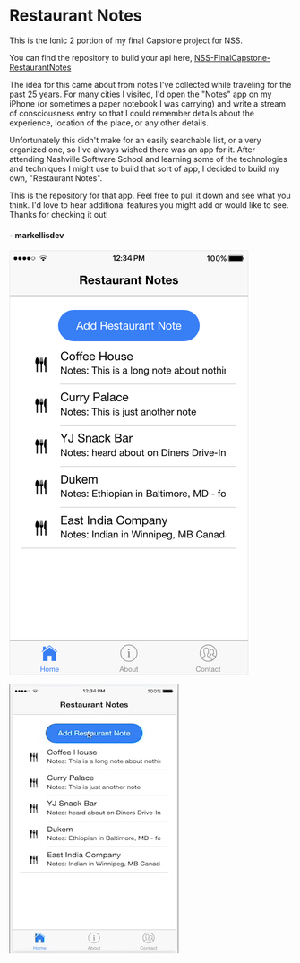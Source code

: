# Restaurant Notes

This is the Ionic 2 portion of my final Capstone project for NSS.

You can find the repository to build your api here, [NSS-FinalCapstone-RestaurantNotes](https://github.com/markellisdev/NSS-FinalCapstone-RestaurantNotes)

The idea for this came about from notes I've collected while traveling for the past 25 years. For many cities I visited, I'd open the "Notes" app on my iPhone (or sometimes a paper notebook I was carrying) and write a stream of consciousness entry so that I could remember details about the experience, location of the place, or any other details.

Unfortunately this didn't make for an easily searchable list, or a very organized one, so I've always wished there was an app for it. After attending Nashville Software School and learning some of the technologies and techniques I might use to build that sort of app, I decided to build my own, "Restaurant Notes".

This is the repository for that app. Feel free to pull it down and see what you think. I'd love to hear additional features you might add or would like to see.
Thanks for checking it out!


#### - markellisdev

![Ionic Screenshot](./ionic_restaurant_notes/src/assets/images/RestNote_Homepage%202017-03-25%20at%201.18.13%20PM.png)

![Ionic gif](./ionic_restaurant_notes/src/assets/images/RestNotes.gif)

